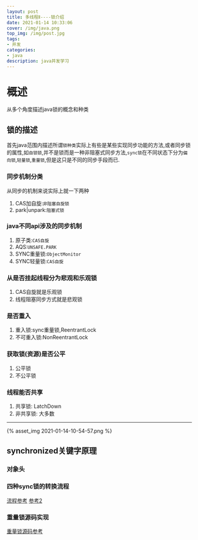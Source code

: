 ```yaml
---
layout: post
title: 多线程Ⅱ----锁介绍
date: 2021-01-14 10:33:06
cover: /img/java.png
top_img: /img/post.jpg
tags:
- 并发
categories:
- java
description: java并发学习
---
```

# 概述
从多个角度描述java锁的概念和种类
## 锁的描述
首先java范围内描述所谓`锁种类`实际上有些是某些实现同步功能的方法,或者同步锁的属性,如`自锁锁`,并不是锁而是一种非阻塞式同步方法,`sync锁`在不同状态下分为`偏向锁`,`轻量锁`,`重量锁`,但是这只是不同的同步手段而已.
### 同步机制分类
从同步的机制来说实际上就一下两种
1. CAS加自旋:`非阻塞自旋锁`
2. park|unpark:`阻塞式锁`
### java不同api涉及的同步机制
1. 原子类:`CAS自旋`
2. AQS:`UNSAFE.PARK`
3. SYNC重量锁:`ObjectMonitor`
4. SYNC轻量锁:`CAS自旋`
### 从是否挂起线程分为悲观和乐观锁
1. CAS自旋就是乐观锁
2. 线程阻塞同步方式就是悲观锁
### 是否重入
1. 重入锁:sync重量锁,ReentrantLock
2. 不可重入锁:NonReentrantLock
### 获取锁(资源)是否公平
1. 公平锁
2. 不公平锁
### 线程能否共享
1. 共享锁: LatchDown
2. 非共享锁: 大多数
---
{% asset_img 2021-01-14-10-54-57.png %}
## synchronized关键字原理
### 对象头
### 四种sync锁的转换流程
[流程参考](https://www.cnblogs.com/kubidemanong/p/9520071.html)
[参考2](https://blog.csdn.net/zmh458/article/details/93053867)
### 重量锁源码实现
[重量锁源码参考](https://xiaomi-info.github.io/2020/03/24/synchronized/)